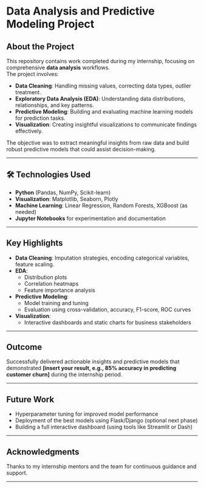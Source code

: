 # Data Analysis and Predictive Modeling Project

## About the Project
This repository contains work completed during my internship, focusing on comprehensive **data analysis** workflows.  
The project involves:
- **Data Cleaning**: Handling missing values, correcting data types, outlier treatment.
- **Exploratory Data Analysis (EDA)**: Understanding data distributions, relationships, and key patterns.
- **Predictive Modeling**: Building and evaluating machine learning models for prediction tasks.
- **Visualization**: Creating insightful visualizations to communicate findings effectively.

The objective was to extract meaningful insights from raw data and build robust predictive models that could assist decision-making.

---

## 🛠️ Technologies Used
- **Python** (Pandas, NumPy, Scikit-learn)
- **Visualization**: Matplotlib, Seaborn, Plotly
- **Machine Learning**: Linear Regression, Random Forests, XGBoost (as needed)
- **Jupyter Notebooks** for experimentation and documentation

---

## Key Highlights
- **Data Cleaning**: Imputation strategies, encoding categorical variables, feature scaling.
- **EDA**:  
  - Distribution plots  
  - Correlation heatmaps  
  - Feature importance analysis
- **Predictive Modeling**:  
  - Model training and tuning  
  - Evaluation using cross-validation, accuracy, F1-score, ROC curves
- **Visualization**:  
  - Interactive dashboards and static charts for business stakeholders

---

## Outcome
Successfully delivered actionable insights and predictive models that demonstrated **[insert your result, e.g., 85% accuracy in predicting customer churn]** during the internship period.

---

##  Future Work
- Hyperparameter tuning for improved model performance
- Deployment of the best models using Flask/Django (optional next phase)
- Building a full interactive dashboard (using tools like Streamlit or Dash)

---

## Acknowledgments
Thanks to my internship mentors and the team for continuous guidance and support.

---








